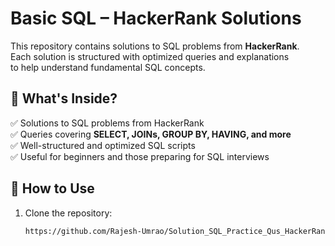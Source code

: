 # Basic SQL – HackerRank Solutions  

This repository contains solutions to SQL problems from **HackerRank**.  
Each solution is structured with optimized queries and explanations  
to help understand fundamental SQL concepts.  

## 📌 What's Inside?  
✅ Solutions to SQL problems from HackerRank  
✅ Queries covering **SELECT, JOINs, GROUP BY, HAVING, and more**  
✅ Well-structured and optimized SQL scripts  
✅ Useful for beginners and those preparing for SQL interviews  

## 🚀 How to Use  
1. Clone the repository:  
   ```bash
   https://github.com/Rajesh-Umrao/Solution_SQL_Practice_Qus_HackerRank.git
